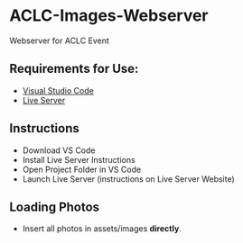 # ACLC-Images-Webserver
Webserver for ACLC Event

## Requirements for Use:
- [Visual Studio Code](https://code.visualstudio.com/)
- [Live Server](https://marketplace.visualstudio.com/items?itemName=ritwickdey.LiveServer)

## Instructions
- Download VS Code
- Install Live Server Instructions
- Open Project Folder in VS Code
- Launch Live Server (instructions on Live Server Website)

## Loading Photos
- Insert all photos in assets/images __directly__.
